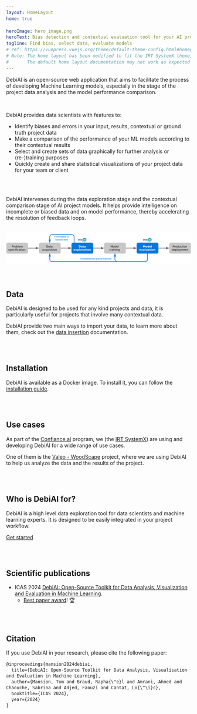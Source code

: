 ```yaml
---
layout: HomeLayout
home: true

heroImage: hero_image.png
heroText: Bias detection and contextual evaluation tool for your AI projects
tagline: Find bias, select data, evaluate models
# ref: https://vuepress.vuejs.org/theme/default-theme-config.html#homepage
# Note: The home layout has been modified to fit the IRT SystemX theme,
#       The default home layout documentation may not work as expected
---
```


<!-- Features -->

<FeaturesOverview :features="[
    {
      title: 'Bias detection',
      description: 'DebiAI offers a large and expending set of graphical tools making the detection of bias in the data of your projects easier.',
      imageLink: 'features/bar_plot.svg',
      elementIdDestination: 'Bias detection'
    },
    {
      title: 'Model results comparison',
      description: 'Find which model is better on the contexts that matters the most for your project.',
      imageLink: 'features/trophy.svg',
      elementIdDestination: 'Contextual model comparison'
    },
    {
      title: 'Data selection',
      description: 'With the DebiAi graphical tools and high-level filters, select data for training purpose or for additional exploration.',
      imageLink: 'features/loop.svg',
      elementIdDestination: 'Data selection'
    },
  ]"
/>

<!-- Project description -->

DebiAI is an open-source web application that aims to facilitate the process of developing Machine Learning models, especially in the stage of the project data analysis and the model performance comparison.

<br>

DebiAI provides data scientists with features to:

- Identify biases and errors in your input, results, contextual or ground truth project data
- Make a comparison of the performance of your ML models according to their contextual results
- Select and create sets of data graphically for further analysis or (re-)training purposes
- Quickly create and share statistical visualizations of your project data for your team or client

<br>
<br>

<FeaturesList :features="[
    {
      title: 'Bias detection',
      description: 'Bias in data can lead to unfair or inaccurate predictions, it is important to detect and mitigate bias in your data before training any model.\n\n With DebiAI, you can easily detect bias in your data. Our analysis page provides a wide range of tools to help you identify bias in your data.',
      imageLink: 'features/Bias.png',
      linkTitle: 'Bias detection widgets documentation →',
      linkDestination: './dashboard/widgets/#bias-detection'
    },
    {
      title: 'Outliers detection',
      description: 'Outliers can have a significant impact on the results of your model. Searching for outliers in your data is an important and time-consuming task.\n\n DebiAI provides a set of tools to help you identify outliers in your data. Our analysis page provides a wide range of tools to help you identify outliers in your data.',
      imageLink: 'features/Outliers.png',
      linkTitle: 'Outliers detection widgets documentation →',
      linkDestination: './dashboard/widgets/#outliers-detection'
    },
    {
      title: 'Contextual model comparison',
      description: 'Selecting the best model for your project can be a difficult task and is often based on the global performance of the model. Being able to compare the performance of your models according to the contexts that matter the most for your project is a key feature of DebiAI.',
      imageLink: 'features/Models.png',
      linkTitle: 'Model evaluation widgets documentation →',
      linkDestination: './dashboard/widgets/#model-evaluation'
    },
    {
      title: 'Data selection',
      description: 'Selecting specific data for your project can be challenging with the existing tools. DebiAI widgets are designed to help you select data graphically to do in depth analysis, for training purposes, for cleaning, sharing or any other purpose.',
      imageLink: 'features/Selections.png',
      linkTitle: 'Data selection widgets documentation →',
      linkDestination: './dashboard/widgets/#data-selection'
    },
    {
      title: 'Efficient data visualization',
      description: 'Generating the same visualization every time the project data changes or when new models are trained is a time-consuming task. DebiAI provides features to help you quickly create and share statistical visualizations. By saving your dashboard layout, you can easily generate the same visualization every time you need it.',
      imageLink: 'features/ans.png',
      linkTitle: 'More about the DebiAI dashboard features →',
      linkDestination: './dashboard/#dashboard',
      shadow: true
    },
   ]"
/>

DebiAI intervenes during the data exploration stage and the contextual comparison stage of AI project models. It helps provide intelligence on incomplete or biased data and on model performance, thereby accelerating the resolution of feedback loops.

<br>

<div style="text-align: center;">
    <img class="debiai_activity" id="debiai_activity_h" src="./debiai_activity_h.png" alt="DebiAI activity"/>
    <img class="debiai_activity" id="debiai_activity_v" src="./debiai_activity_v.png" alt="DebiAI activity"/>
</div>

<style>
  .debiai_activity {
    width: 900px;
    padding-bottom: 40px;
    margin: 0 auto;
  }

  #debiai_activity_h {
    display: block;
  }

  #debiai_activity_v {
    width: 400px;
    display: none;
  }

  @media (max-width: 768px) {
    #debiai_activity_h {
      display: none;
    }

    #debiai_activity_v {
      display: block;
    }
  }
</style>

## Data

DebiAI is designed to be used for any kind projects and data, it is particularly useful for projects that involve many contextual data.

DebiAI provide two main ways to import your data, to learn more about them, check out the [data insertion](dataInsertion/README.md#inserting-data-into-debiai) documentation.

<br>
<br>

## Installation

DebiAI is available as a Docker image. To install it, you can follow the [installation guide](introduction/gettingStarted/installation/README.md#installation).

<br>
<br>

## Use cases

As part of the [Confiance.ai](https://www.confiance.ai/) program, we (the [IRT SystemX](https://www.irt-systemx.fr/)) are using and developing DebiAI for a wide range of use cases.

One of them is the [Valeo - WoodScape](tutorials/woodscapeTutorial/README.md#woodscape-tutorial) project, where we are using DebiAI to help us analyze the data and the results of the project.

<br>
<br>

## Who is DebiAI for?

DebiAI is a high level data exploration tool for data scientists and machine learning experts. It is designed to be easily integrated in your project workflow.

[Get started](introduction/gettingStarted/README.md#getting-started)

<br>
<br>

<FeaturesList :features="[
    {
      title: 'DebiAI Architecture',
      description: '**Project environment:**\n\n**Project Data:** This is the source of data that the user intends to analyze. It may originate from various sources and formats, such as CSV or JSON.\n**Data-Providers:** These are the services created by the project members to enable DebiAI to fetch data and model results directly from the project\'s sources.\n**Python Scripts and** DebiAI Python Module: Using the DebiAI Python module, users can adapt their existing scripts and workflows to create selections and insert data and model\'s results into DebiAI.\n**Algo-Providers:** These services are used to provide the specific algorithms required by projects. Once an algorithm is provided to DebiAI, it can be called from the analysis dashboard with the project\'s data.\n\n**Application environment:**\n\n**Backend and API:** This is a Python-powered backend that provides an API and serves the Web dashboard.\n**DebiAI Web Dashboard:** This is the user interface of DebiAI, developed using VueJs. It provides users with an interactive platform to manage and view their data, and is hosted and served by the DebiAI backend.\n**Data storage:** This data store supports the DebiAI backend by retaining projects created by the Python module and some specific dashboard elements.',
      imageLink: './debiai_architecture.png',
      linkTitle: 'More about the DebiAI architecture →',
      linkDestination: './meta/architecture'
    },
   ]" :imageSizeRatio="0.7" />

## Scientific publications

- ICAS 2024 [DebiAI: Open-Source Toolkit for Data Analysis, Visualization and Evaluation in Machine Learning](https://hal.science/hal-04446930).
  - [Best paper award](https://www.iaria.org/conferences2024/AwardsICAS24.html)! 🏆

<br>
<br>

## Citation

If you use DebiAI in your research, please cite the following paper:

<!-- cSpell:disable -->

```
@inproceedings{mansion2024debiai,
  title={DebiAI: Open-Source Toolkit for Data Analysis, Visualisation and Evaluation in Machine Learning},
  author={Mansion, Tom and Braud, Rapha{\"e}l and Amrani, Ahmed and Chaouche, Sabrina and Adjed, Faouzi and Cantat, Lo{\"\i}c},
  booktitle={ICAS 2024},
  year={2024}
}
```

<!-- cSpell:enable -->
